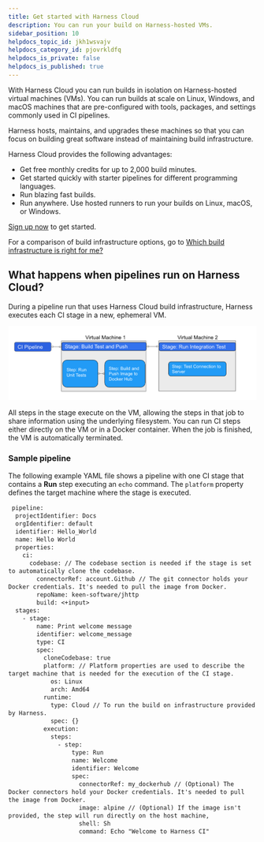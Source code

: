 ```yaml
---
title: Get started with Harness Cloud
description: You can run your build on Harness-hosted VMs.
sidebar_position: 10
helpdocs_topic_id: jkh1wsvajv
helpdocs_category_id: pjovrkldfq
helpdocs_is_private: false
helpdocs_is_published: true
---
```


With Harness Cloud you can run builds in isolation on Harness-hosted virtual machines (VMs). You can run builds at scale on Linux, Windows, and macOS machines that are pre-configured with tools, packages, and settings commonly used in CI pipelines.

Harness hosts, maintains, and upgrades these machines so that you can focus on building great software instead of maintaining build infrastructure.

Harness Cloud provides the following advantages:

* Get free monthly credits for up to 2,000 build minutes.
* Get started quickly with starter pipelines for different programming languages.
* Run blazing fast builds.
* Run anywhere. Use hosted runners to run your builds on Linux, macOS, or Windows.

[Sign up now](https://harness.io/products/continuous-integration) to get started.

For a comparison of build infrastructure options, go to [Which build infrastructure is right for me?](../use-ci/set-up-build-infrastructure/which-build-infrastructure-is-right-for-me.md)

## What happens when pipelines run on Harness Cloud?

During a pipeline run that uses Harness Cloud build infrastructure, Harness executes each CI stage in a new, ephemeral VM.

![Example pipeline on Harness Cloud](./static/hosted-builds-on-virtual-machines-quickstart-11.png)

All steps in the stage execute on the VM, allowing the steps in that job to share information using the underlying filesystem. You can run CI steps either directly on the VM or in a Docker container. When the job is finished, the VM is automatically terminated.

### Sample pipeline

The following example YAML file shows a pipeline with one CI stage that contains a __Run__ step executing an `echo` command. The `platform` property defines the target machine where the stage is executed.

```
 pipeline:
  projectIdentifier: Docs
  orgIdentifier: default
  identifier: Hello_World
  name: Hello World
  properties:
    ci:
      codebase: // The codebase section is needed if the stage is set to automatically clone the codebase.
        connectorRef: account.Github // The git connector holds your Docker credentials. It's needed to pull the image from Docker.
        repoName: keen-software/jhttp
        build: <+input>
  stages:
    - stage:
        name: Print welcome message
        identifier: welcome_message
        type: CI
        spec:
          cloneCodebase: true
          platform: // Platform properties are used to describe the target machine that is needed for the execution of the CI stage.
            os: Linux
            arch: Amd64
          runtime:
            type: Cloud // To run the build on infrastructure provided by Harness.
            spec: {}
          execution:
            steps:
              - step:
                  type: Run
                  name: Welcome
                  identifier: Welcome
                  spec:
                    connectorRef: my_dockerhub // (Optional) The Docker connectors hold your Docker credentials. It's needed to pull the image from Docker.
                    image: alpine // (Optional) If the image isn't provided, the step will run directly on the host machine,
                    shell: Sh
                    command: Echo "Welcome to Harness CI"
```
